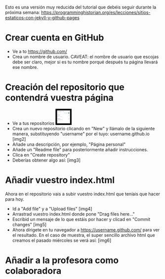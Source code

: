 Esto es una versión muy reducida del tutorial que debéis seguir durante la próxima semana: https://programminghistorian.org/es/lecciones/sitios-estaticos-con-jekyll-y-github-pages

# Crear cuenta en GitHub

- Ve a to https://github.com/
- Crea un nombre de usuario. CAVEAT: el nombre de usuario que escojas debe ser claro, mejor si es tu nombre porqué después tu página llevará ese nombre.

# Creación del repositorio que contendrá vuestra página

- Ve a tus repositorios  <img src="/img/img1.png" alt="Img1" width="42" height="42" style="border:5px solid black"> 
- Crea un nuevo repositorio clicando en "New" y llámalo de la siguiente manera, substituyendo "username" por el tuyo: username.github.io [img2]
- Añade una descripción, por ejemplo, "Página personal"
- Añade un "Readme file" para posteriormente añadir instrucciones.
- Clica en "Create repository"
- Deberías obtener algo así: [img3]

# Añadir vuestro index.html

Ahora en el repositorio vais a subir vuestro index.html que teníais que hacer para hoy.

- Id a "Add file" y a "Upload files" [img4]
- Arrastrad vuestro index.html donde pone "Drag files here..."
- Escribid un mensaje de lo que estáis por hacer y clicad en "Commit changes" [img5]
- Ahora dírigete en tu navegador a https://username.github.com/ para ver el resultado. En el caso de muestra, el super sencillo archivo html que creamos el pasado miércoles se verá así: [img6]

# Añadir a la profesora como colaboradora

